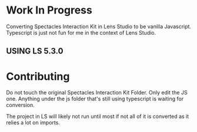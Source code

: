 # Work In Progress

Converting Spectacles Interaction Kit in Lens Studio to be vanilla Javascript. Typescript is just not fun for me in the context of Lens Studio.

## USING LS 5.3.0

# Contributing

Do not touch the original Spectacles Interaction Kit Folder. Only edit the JS one. Anything under the js folder that's still using typescript is waiting for conversion.

The project in LS will likely not run until most if not all of it is converted as it relies a lot on imports.
